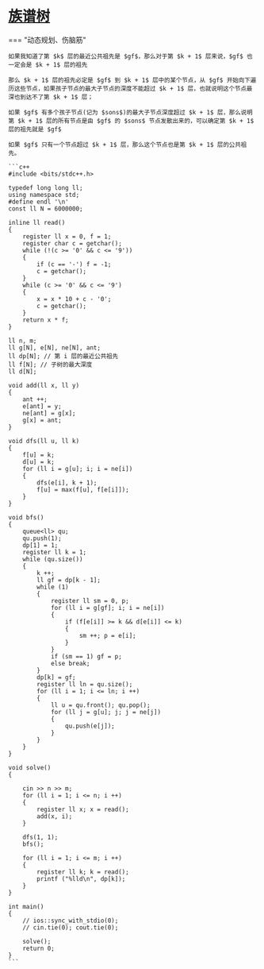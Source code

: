 # [族谱树](https://www.luogu.com.cn/problem/P7103)

=== "动态规划、伤脑筋"

    如果我知道了第 $k$ 层的最近公共祖先是 $gf$，那么对于第 $k + 1$ 层来说，$gf$ 也一定会是 $k + 1$ 层的祖先

    那么 $k + 1$ 层的祖先必定是 $gf$ 到 $k + 1$ 层中的某个节点，从 $gf$ 开始向下遍历这些节点，如果孩子节点的最大子节点的深度不能超过 $k + 1$ 层，也就说明这个节点最深也到达不了第 $k + 1$ 层；

    如果 $gf$ 有多个孩子节点(记为 $sons$)的最大子节点深度超过 $k + 1$ 层，那么说明第 $k + 1$ 层的所有节点是由 $gf$ 的 $sons$ 节点发散出来的，可以确定第 $k + 1$ 层的祖先就是 $gf$

    如果 $gf$ 只有一个节点超过 $k + 1$ 层，那么这个节点也是第 $k + 1$ 层的公共祖先。

    ```c++
    #include <bits/stdc++.h>

    typedef long long ll;
    using namespace std;
    #define endl '\n'
    const ll N = 6000000;

    inline ll read()
    {
        register ll x = 0, f = 1;
        register char c = getchar();
        while (!(c >= '0' && c <= '9'))
        {
            if (c == '-') f = -1;
            c = getchar();
        }
        while (c >= '0' && c <= '9')
        {
            x = x * 10 + c - '0';
            c = getchar();
        }
        return x * f;
    }

    ll n, m;
    ll g[N], e[N], ne[N], ant;
    ll dp[N]; // 第 i 层的最近公共祖先
    ll f[N]; // 子树的最大深度
    ll d[N];

    void add(ll x, ll y)
    {
        ant ++;
        e[ant] = y;
        ne[ant] = g[x];
        g[x] = ant;
    }

    void dfs(ll u, ll k)
    {
        f[u] = k;
        d[u] = k;
        for (ll i = g[u]; i; i = ne[i])
        {
            dfs(e[i], k + 1);
            f[u] = max(f[u], f[e[i]]);
        }
    }

    void bfs()
    {
        queue<ll> qu;
        qu.push(1);
        dp[1] = 1;
        register ll k = 1;
        while (qu.size())
        {
            k ++;
            ll gf = dp[k - 1];
            while (1)
            {
                register ll sm = 0, p;
                for (ll i = g[gf]; i; i = ne[i])
                {
                    if (f[e[i]] >= k && d[e[i]] <= k) 
                    {
                        sm ++; p = e[i];
                    }
                }
                if (sm == 1) gf = p;
                else break;
            }
            dp[k] = gf;
            register ll ln = qu.size();
            for (ll i = 1; i <= ln; i ++)
            {
                ll u = qu.front(); qu.pop();
                for (ll j = g[u]; j; j = ne[j])
                {
                    qu.push(e[j]);
                }
            }
        }
    }

    void solve()
    {
        
        cin >> n >> m;
        for (ll i = 1; i <= n; i ++)
        {
            register ll x; x = read();
            add(x, i);
        }
        
        dfs(1, 1);
        bfs();

        for (ll i = 1; i <= m; i ++)
        {
            register ll k; k = read();
            printf ("%lld\n", dp[k]);
        }
    }

    int main()
    {
        // ios::sync_with_stdio(0);
        // cin.tie(0); cout.tie(0);
        
        solve();
        return 0;
    }
    ```